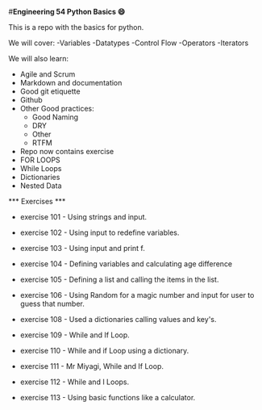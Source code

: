 #**Engineering 54  Python Basics :smile:**

This is a repo with the basics for python. 

We will cover: 
-Variables
-Datatypes
-Control Flow
-Operators
-Iterators

We will also learn:
- Agile and Scrum 
- Markdown and documentation 
- Good git etiquette 
- Github 
- Other Good practices:
     - Good Naming 
     - DRY 
     - Other 
     - RTFM
 - Repo now contains exercise 
 - FOR LOOPS 
 - While Loops 
 - Dictionaries 
 - Nested Data 
 
 
 *** Exercises ***
 
 - exercise 101 - Using strings and input. 
 - exercise 102 - Using input to redefine variables.
 - exercise 103 - Using input and print f. 
 - exercise 104 - Defining variables and calculating age difference 
 - exercise 105 - Defining a list and calling the items in the list.
 - exercise 106 - Using Random for a magic number and input for user to guess that number. 
 
 - exercise 108 - Used a dictionaries calling values and key's.
 - exercise 109 - While and If Loop. 
 - exercise 110 - While  and if Loop using a dictionary.
 - exercise 111 - Mr Miyagi, While and If Loop. 
 - exercise 112 - While and I Loops.
 - exercise 113 - Using basic functions like a calculator. 
          
       